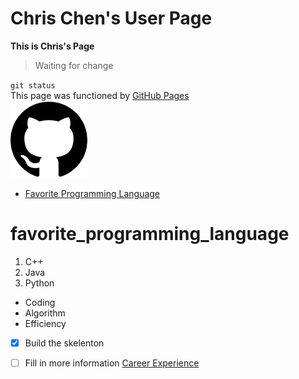 # Chris Chen's User Page
**This is Chris's Page**
>
> Waiting for change
> 
`git status`  
This page was functioned by [GitHub Pages](https://pages.github.com/)  
![](download.png)  
- [Favorite Programming Language](#favorite_programming_language)
# favorite_programming_language
1. C++
2. Java
3. Python  
- Coding  
- Algorithm  
- Efficiency  
- [x] Build the skelenton
- [ ] Fill in more information
[Career Experience](Page2.md)  

